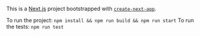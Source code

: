 This is a [Next.js](https://nextjs.org/) project bootstrapped with [`create-next-app`](https://github.com/vercel/next.js/tree/canary/packages/create-next-app).

To run the project: `npm install && npm run build && npm run start`
To run the tests: `npm run test`
